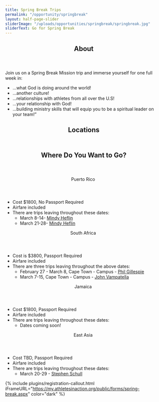 ```yaml
---
title: Spring Break Trips
permalink: "/opportunity/springbreak"
layout: half-page-slider
sliderImage: "/uploads/opportunities/springbreak/springbreak.jpg"
sliderText: Go for Spring Break
---
```


<div class="row">
<div class=" span-12 cell" id="about">
<section class="section" id="about"><header class="section-header container text-center">
<h2 class="section-title first-color" data-title="About">About</h2>
</header></section>
</div></div>
<div class="row">
<div class=" span-12 cell">
<div class="container"><div style="text-align: center;">
<p style="text-align: left;">Join us on a Spring Break Mission trip and immerse yourself for one full week in:</p>
<ul class="list-style list-disc" style="text-align: left;">
<li>...what God is doing around the world!</li>
<li>...another culture!</li>
<li>...relationships with athletes from all over the U.S!</li>
<li>...your relationship with God!</li>
<li>...building ministry skills that will equip you to be a spiritual leader on your team!”</li>
</ul>
<p style="text-align: left;"></p>
<div></div>
</div>
</div></div></div>
<div class="row">
<div class=" span-12 cell" id="locations">
<header class="section-header container text-center">
<h2 class="section-title first-color" data-title="Locations">Locations</h2>
</header>
</div></div>
<div class="row">
<div class=" span-12 cell">
<div class="container"><header class="title-block text-center mb50">
<h2 class="title-border custom text-uppercase text-center mb20">Where Do You Want to Go?</h2>
</header>
<div class="row">
<div class="col-sm-6">
<div class="pricing-table flat"><header>
<div class="price">Puerto Rico&nbsp;</div>
</header>
<h5></h5>
<ul class="pricing-list">
<li><i class="icon-check"></i>Cost $1800, No Passport Required</li>
<li><i class="icon-check"></i>Airfare included</li>
<li>There are trips leaving throughout these dates:
<ul>
<li>March 8-14- <a href="mailto:mindy.heflin@athletesinaction.org">Mindy Heflin</a></li>
<li>March 21-28- <a href="mailto:mindy.heflin@athletesinaction.org">Mindy Heflin</a></li>
</ul>
</li>
</ul>
</div>
<!-- End .pricing-table --></div>
<!-- End .col-md-4 -->
<div class="col-sm-6">
<div class="pricing-table flat"><header>
<div class="price">South Africa&nbsp;</div>
</header>
<h5><em> </em></h5>
<ul class="pricing-list">
<li><i class="icon-check"></i>Cost is $3800, Passport Required</li>
<li><i class="icon-check"></i>Airfare included</li>
<li>There are three trips leaving throughout the above dates:
<ul>
<li>February 27 - March 8, Cape Town - Campus - <a href="mailto:phil.gillespie@athletesinaction.org">Phil Gillespie</a></li>
<li>March 7-15, Cape Town - Campus - <a href="mailto:john.vampatella@athletesinaction.org">John Vampatella</a></li>
</ul>
</li>
</ul>
</div>
<!-- End .pricing-table --></div>
<!-- End .col-md-4 -->
<div class="col-sm-6">
<div class="pricing-table flat"><header>
<div class="price">Jamaica&nbsp;</div>
</header>
<p class="pricing-desc"></p>
<ul class="pricing-list">
<li><i class="icon-check"></i>Cost $1800, Passport Required</li>
<li><i class="icon-check"></i>Airfare included</li>
<li>There are trips leaving throughout these dates:
<ul>
<li>Dates coming soon!</li>
</ul>
</li>
</ul>
</div>
<!-- End .pricing-table --></div>
<!-- End .col-md-4 -->

<div class="col-sm-6">
<div class="pricing-table flat"><header>
<div class="price">East Asia&nbsp;</div>
</header>
<p class="pricing-desc"></p>
<ul class="pricing-list">
<li><i class="icon-check"></i>Cost TBD, Passport Required</li>
<li><i class="icon-check"></i>Airfare included</li>
<li>There are trips leaving throughout these dates:
<ul>
<li>March 20-29 - <a href="mailto:stephen.schull@athletesinaction.org">Stephen Schull</a></li>
</ul>
</li>
</ul>
</div>
<!-- End .pricing-table --></div>
<!-- End .col-md-4 --></div>
</div></div></div>

{% include plugins/registration-callout.html iFrameURL="https://my.athletesinaction.org/public/forms/spring-break.aspx" color="dark" %}
